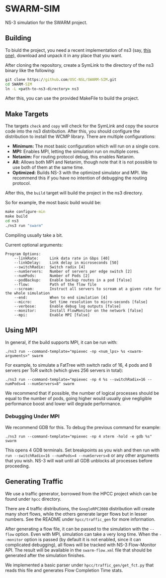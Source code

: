 # SWARM-SIM
NS-3 simulation for the SWARM project.

## Building

To biuld the project, you need a recent implementation of ns3 (say, [this one](https://www.nsnam.org/releases/ns-allinone-3.41.tar.bz2)), 
download and unpack it in any place that you want.

After cloning the repository, create a SymLink to the directory of the ns3 binary like the following:
```cmd
git clone https://github.com/USC-NSL/SWARM-SIM.git
cd SWARM-SIM
ln -L <path-to-ns3-directory> ns3
```

After this, you can use the provided MakeFile to build the project.

## Make Targets

The targets `check` and `copy` will check for the SymLink and copy the source code into the ns3 distribution.
After this, you should configure the distribution to install the WCMP library. There are multiple configurations:

- **Minimum:** The most basic configuration which will run on a single core.
- **MPI:** Enables MPI, letting the simulation run on multiple cores.
- **Netanim:** For routing protocol debug, this enables Netanim.
- **All:** Allows both MPI and Netanim, though note that it is not possible to use both of them at the same time.
- **Optimized:** Builds NS-3 with the optimized simulator and MPI. We recommend this if you have no intention of
debugging the routing protocol.

After this, the `build` target will build the project in the ns3 directory.

So for example, the most basic build would be:
```cmd
make configure-min
make build
cd ns3
./ns3 run "swarm"
```

Compiling usually take a bit.

Current optional arguments:

```
Program Options:
    --linkRate:     Link data rate in Gbps [40]
    --linkDelay:    Link delay in microseconds [50]
    --switchRadix:  Switch radix [4]
    --numServers:   Number of servers per edge switch [2]
    --numPods:      Number of Pods [2]
    --podBackup:    Enable backup routes in a pod [false]
    --flow:         Path of the flow file
    --scream:       Instruct all servers to scream at a given rate for the whole simulation
    --end:          When to end simulation [4]
    --micro:        Set time resolution to micro-seconds [false]
    --verbose:      Enable debug log outputs [false]
    --monitor:      Install FlowMonitor on the network [false]
    --mpi:          Enable MPI [false]
```

## Using MPI
In general, if the build supports MPI, it can be run with:
```
./ns3 run --command-template="mpiexec -np <num_lps> %s <swarm-arguments>" swarm
```

For example, to simulate a FatTree with switch radix of 16, 4 pods and 8 servers per ToR switch (which 
gives 256 servers in total):
```
./ns3 run --command-template="mpiexec -np 4 %s --switchRadix=16 --numPods=4 --numServers=8" swarm
```

We recommend that if possible, the number of logical processes should be equal to the number of pods, going higher
would usually give negligible performance boost and lower will degrade performance.

### Debugging Under MPI
We recommend GDB for this. To debug the previous command for example:
```
./ns3 run --command-template="mpiexec -np 4 xterm -hold -e gdb %s" swarm
```

This opens 4 GDB terminals. Set breakpoints as you wish and then run with `run --switchRadix=16 --numPods=4 --numServers=8` or
any other arguments that you wish. NS-3 will wait until all GDB unblocks all processes before proceeding.

## Generating Traffic

We use a traffic generator, borrowed from the HPCC project which can be found under `hpcc` directory.

There are 4 traffic distributions, the `GoogleRPC2008` distribution will create many short flows, while the
others generate larger flows but in lesser numbers. See the README under `hpcc/traffic_gen` for more information.

After generating a flow file, it can be passed to the simulation with the `--flow` option. Even with MPI, simulation
can take a very long time. When the `--monitor` option is passed (by default it is not enabled, since it can complicated
debugging), all flows will be tracked with NS-3 Flow-Monitor API. The result will be available in the `swarm-flow.xml` file
that should be generated after the simulation finishes.

We implemented a basic parser under `hpcc/traffic_gen/get_fct.py` that reads this file and generates Flow Completion Time stats.